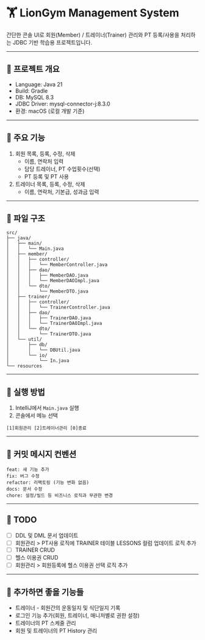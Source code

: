 # 🏋️ LionGym Management System

간단한 콘솔 UI로 회원(Member) / 트레이너(Trainer) 관리와 PT 등록/사용을 처리하는 JDBC 기반 학습용 프로젝트입니다.

---

## 📌 프로젝트 개요
- Language: Java 21
- Build: Gradle
- DB: MySQL 8.3
- JDBC Driver: mysql-connector-j:8.3.0
- 환경: macOS (로컬 개발 기준)

---

## 📌 주요 기능
1. 회원 목록, 등록, 수정, 삭제
    - 이름, 연락처 입력
    - 담당 트레이너, PT 수업횟수(선택)
    - PT 등록 및 PT 사용
2. 트레이너 목록, 등록, 수정, 삭제
    - 이름, 연락처, 기본급, 성과금 입력
      
---

## 📂 파일 구조
```text
src/
├── java/
│   ├── main/
│   │   └── Main.java
│   ├── member/
│   │   ├── controller/
│   │   │   └── MemberController.java
│   │   ├── dao/
│   │   │   ├── MemberDAO.java
│   │   │   └── MemberDAOImpl.java
│   │   └── dto/
│   │       └── MemberDTO.java
│   ├── trainer/
│   │   ├── controller/
│   │   │   └── TrainerController.java
│   │   ├── dao/
│   │   │   ├── TrainerDAO.java
│   │   │   └── TrainerDAOImpl.java
│   │   └── dto/
│   │       └── TrainerDTO.java
│   └── util/
│       ├── db/
│       │   └── DBUtil.java
│       └── io/
│           └── In.java
└── resources
```
---

## 📌 실행 방법
1. IntelliJ에서 `Main.java` 실행
2. 콘솔에서 메뉴 선택

```text
[1]회원관리 [2]트레이너관리 [0]종료
```

--- 

## 📌 커밋 메시지 컨벤션

```
feat: 새 기능 추가
fix: 버그 수정
refactor: 리팩토링 (기능 변화 없음)
docs: 문서 수정
chore: 설정/빌드 등 비즈니스 로직과 무관한 변경
```

--- 

## 📌 TODO

- [ ] DDL 및 DML 문서 업데이트
- [ ] 회원관리 > PT사용 로직에 TRAINER 테이블 LESSONS 컬럼 업데이트 로직 추가
- [ ] TRAINER CRUD
- [ ] 헬스 이용권 CRUD
- [ ] 회원관리 > 회원등록에 헬스 이용권 선택 로직 추가

---

## 📌 추가하면 좋을 기능들

- 트레이너 - 회원간의 운동일지 및 식단일지 기록
- 로그인 기능 추가(회원, 트레이너, 매니저별로 권한 설정)
- 트레이너의 PT 스케줄 관리
- 회원 및 트레이너의 PT History 관리









